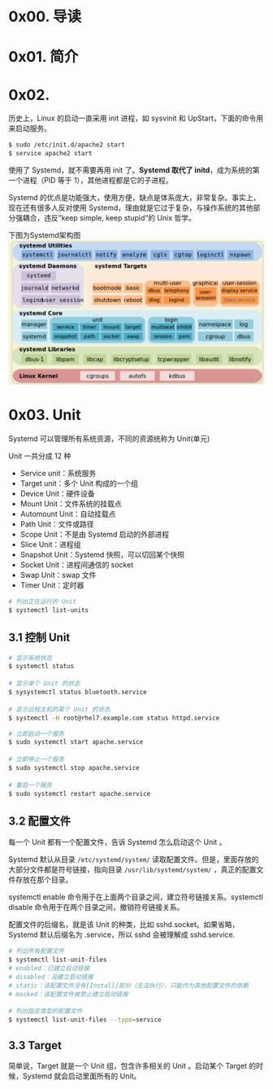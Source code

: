 # 0x00. 导读

# 0x01. 简介

# 0x02. 

历史上，Linux 的启动一直采用 init 进程，如 sysvinit 和 UpStart，下面的命令用来启动服务。
```bash
$ sudo /etc/init.d/apache2 start
$ service apache2 start
```

使用了 Systemd，就不需要再用 init 了。**Systemd 取代了 initd**，成为系统的第一个进程（PID 等于 1），其他进程都是它的子进程。

Systemd  的优点是功能强大，使用方便，缺点是体系庞大，非常复杂。事实上，现在还有很多人反对使用  Systemd，理由就是它过于复杂，与操作系统的其他部分强耦合，违反”keep simple, keep stupid“的 Unix 哲学。

下图为Systemd架构图
![Alt text](../../pic/linux/system/systemd_framework.png)

# 0x03. Unit

Systemd 可以管理所有系统资源，不同的资源统称为 Unit(单元)

Unit 一共分成 12 种

- Service unit：系统服务
- Target unit：多个 Unit 构成的一个组
- Device Unit：硬件设备
- Mount Unit：文件系统的挂载点
- Automount Unit：自动挂载点
- Path Unit：文件或路径
- Scope Unit：不是由 Systemd 启动的外部进程
- Slice Unit：进程组
- Snapshot Unit：Systemd 快照，可以切回某个快照
- Socket Unit：进程间通信的 socket
- Swap Unit：swap 文件
- Timer Unit：定时器

```bash
# 列出正在运行的 Unit
$ systemctl list-units
```

## 3.1 控制 Unit 

```bash
# 显示系统状态
$ systemctl status

# 显示单个 Unit 的状态
$ sysystemctl status bluetooth.service

# 显示远程主机的某个 Unit 的状态
$ systemctl -H root@rhel7.example.com status httpd.service
```

```bash
# 立即启动一个服务
$ sudo systemctl start apache.service

# 立即停止一个服务
$ sudo systemctl stop apache.service

# 重启一个服务
$ sudo systemctl restart apache.service

```

## 3.2 配置文件

每一个  Unit  都有一个配置文件，告诉 Systemd 怎么启动这个  Unit 。

Systemd  默认从目录 `/etc/systemd/system/` 读取配置文件。但是，里面存放的大部分文件都是符号链接，指向目录 `/usr/lib/systemd/system/` ，真正的配置文件存放在那个目录。

systemctl enable 命令用于在上面两个目录之间，建立符号链接关系。systemctl disable 命令用于在两个目录之间，撤销符号链接关系。

配置文件的后缀名，就是该  Unit  的种类，比如 sshd.socket。如果省略，Systemd 默认后缀名为 .service，所以 sshd 会被理解成 sshd.service.

```bash
# 列出所有配置文件
$ systemctl list-unit-files
# enabled：已建立启动链接
# disabled：没建立启动链接
# static：该配置文件没有[Install]部分（无法执行），只能作为其他配置文件的依赖
# masked：该配置文件被禁止建立启动链接

# 列出指定类型的配置文件
$ systemctl list-unit-files --type=service
```

## 3.3 Target

简单说，Target  就是一个 Unit 组，包含许多相关的 Unit 。启动某个 Target 的时候，Systemd 就会启动里面所有的 Unit。